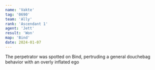 ```yaml
---
name: 'Vakte'
tag: '0690'
team: 'Ally'
rank: 'Ascendant 1'
agent: 'Jett'
result: 'Won'
map: 'Bind'
date: 2024-01-07
---
```


The perpetrator was spotted on Bind, pertruding a general douchebag behavior with an overly inflated ego
